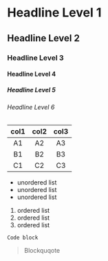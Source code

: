 # Headline Level 1

## Headline Level 2

### Headline Level 3

#### Headline Level 4

##### Headline Level 5

###### Headline Level 6

|col1|col2|col3|
|:--:|:--:|:--:|
|A1|A2|A3|
|B1|B2|B3|
|C1|C2|C3|

- unordered list
- unordered list
- unordered list

1. ordered list
2. ordered list
3. ordered list

```
Code block
```

> Blockquqote
